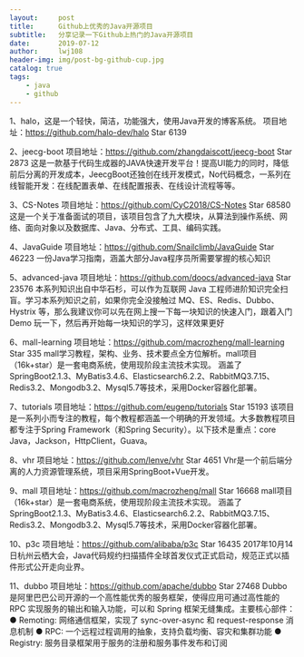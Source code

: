 ```yaml
---
layout:     post
title:      Github上优秀的Java开源项目
subtitle:   分享记录一下Github上热门的Java开源项目
date:       2019-07-12
author:     lwj108
header-img: img/post-bg-github-cup.jpg
catalog: true
tags:
    - java
    - github
---
```

1、halo，这是一个轻快，简洁，功能强大，使用Java开发的博客系统。
项目地址：https://github.com/halo-dev/halo   Star 6139

2、jeecg-boot
项目地址：https://github.com/zhangdaiscott/jeecg-boot  Star 2873
这是一款基于代码生成器的JAVA快速开发平台！提高UI能力的同时，降低前后分离的开发成本，JeecgBoot还独创在线开发模式，No代码概念，一系列在线智能开发：在线配置表单、在线配置报表、在线设计流程等等。

3、CS-Notes
项目地址：https://github.com/CyC2018/CS-Notes Star 68580
这是一个关于准备面试的项目，该项目包含了九大模块，从算法到操作系统、网络、面向对象以及数据库、Java、分布式、工具、编码实践。

4、JavaGuide
项目地址：https://github.com/Snailclimb/JavaGuide Star 46223
一份Java学习指南，涵盖大部分Java程序员所需要掌握的核心知识

5、advanced-java
项目地址：https://github.com/doocs/advanced-java Star 23576
本系列知识出自中华石杉，可以作为互联网 Java 工程师进阶知识完全扫盲。学习本系列知识之前，如果你完全没接触过 MQ、ES、Redis、Dubbo、Hystrix 等，那么我建议你可以先在网上搜一下每一块知识的快速入门，跟着入门 Demo 玩一下，然后再开始每一块知识的学习，这样效果更好

6、mall-learning
项目地址：https://github.com/macrozheng/mall-learning Star 335
mall学习教程，架构、业务、技术要点全方位解析。mall项目（16k+star）是一套电商系统，使用现阶段主流技术实现。 涵盖了SpringBoot2.1.3、MyBatis3.4.6、Elasticsearch6.2.2、RabbitMQ3.7.15、Redis3.2、Mongodb3.2、Mysql5.7等技术，采用Docker容器化部署。

7、tutorials
项目地址：https://github.com/eugenp/tutorials    Star 15193
该项目是一系列小而专注的教程，每个教程都涵盖一个明确的开发领域。大多数教程项目都专注于Spring Framework（和Spring Security）。以下技术是重点：core Java，Jackson，HttpClient，Guava。

8、vhr
项目地址：https://github.com/lenve/vhr   Star 4651
Vhr是一个前后端分离的人力资源管理系统，项目采用SpringBoot+Vue开发。

9、mall
项目地址：https://github.com/macrozheng/mall  Star 16668
mall项目（16k+star）是一套电商系统，使用现阶段主流技术实现。 涵盖了SpringBoot2.1.3、MyBatis3.4.6、Elasticsearch6.2.2、RabbitMQ3.7.15、Redis3.2、Mongodb3.2、Mysql5.7等技术，采用Docker容器化部署。

10、p3c
项目地址：https://github.com/alibaba/p3c   Star 16435
2017年10月14日杭州云栖大会，Java代码规约扫描插件全球首发仪式正式启动，规范正式以插件形式公开走向业界。

11、dubbo
项目地址：https://github.com/apache/dubbo  Star 27468
Dubbo 是阿里巴巴公司开源的一个高性能优秀的服务框架，使得应用可通过高性能的 RPC 实现服务的输出和输入功能，可以和 Spring 框架无缝集成。主要核心部件：
● Remoting: 网络通信框架，实现了 sync-over-async 和 request-response 消息机制
● RPC: 一个远程过程调用的抽象，支持负载均衡、容灾和集群功能
● Registry: 服务目录框架用于服务的注册和服务事件发布和订阅
